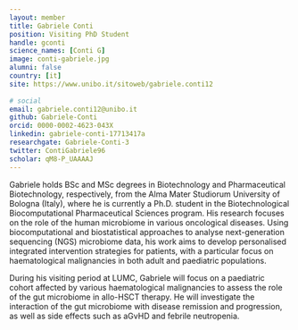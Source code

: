 ```yaml
---                                                                                                                                                                                                 
layout: member
title: Gabriele Conti
position: Visiting PhD Student
handle: gconti
science_names: [Conti G] 
image: conti-gabriele.jpg
alumni: false
country: [it]
site: https://www.unibo.it/sitoweb/gabriele.conti12
 
# social
email: gabriele.conti12@unibo.it
github: Gabriele-Conti
orcid: 0000-0002-4623-043X
linkedin: gabriele-conti-17713417a
researchgate: Gabriele-Conti-3
twitter: ContiGabriele96
scholar: qM8-P_UAAAAJ
---
```


Gabriele holds BSc and MSc degrees in Biotechnology and Pharmaceutical Biotechnology, respectively, from the Alma Mater Studiorum University of Bologna (Italy), where he is currently a Ph.D. student in the Biotechnological Biocomputational Pharmaceutical Sciences program. His research focuses on the role of the human microbiome in various oncological diseases. Using biocomputational and biostatistical approaches to analyse next-generation sequencing (NGS) microbiome data, his work aims to develop personalised integrated intervention strategies for patients, with a particular focus on haematological malignancies in both adult and paediatric populations.
  
During his visiting period at LUMC, Gabriele will focus on a paediatric cohort affected by various haematological malignancies to assess the role of the gut microbiome in allo-HSCT therapy. He will investigate the interaction of the gut microbiome with disease remission and progression, as well as side effects such as aGvHD and febrile neutropenia.
